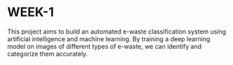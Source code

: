 # WEEK-1
This project aims to build an automated e-waste classification system using artificial intelligence and machine learning. By training a deep learning model on images of different types of e-waste, we can identify and categorize them accurately.
